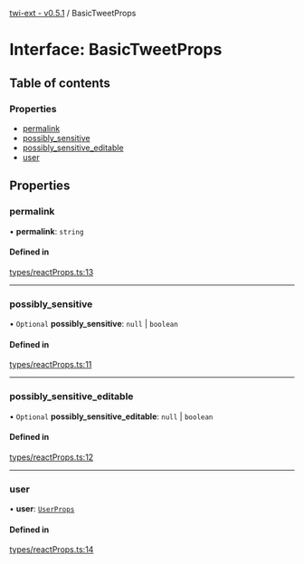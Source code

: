 [twi-ext - v0.5.1](../README.md) / BasicTweetProps

# Interface: BasicTweetProps

## Table of contents

### Properties

- [permalink](BasicTweetProps.md#permalink)
- [possibly\_sensitive](BasicTweetProps.md#possibly_sensitive)
- [possibly\_sensitive\_editable](BasicTweetProps.md#possibly_sensitive_editable)
- [user](BasicTweetProps.md#user)

## Properties

### permalink

• **permalink**: `string`

#### Defined in

[types/reactProps.ts:13](https://github.com/Robot-Inventor/twi-ext/blob/858e661d30f49e1fdb9ea52ccb9734f6795abf46/src/types/reactProps.ts#L13)

___

### possibly\_sensitive

• `Optional` **possibly\_sensitive**: ``null`` \| `boolean`

#### Defined in

[types/reactProps.ts:11](https://github.com/Robot-Inventor/twi-ext/blob/858e661d30f49e1fdb9ea52ccb9734f6795abf46/src/types/reactProps.ts#L11)

___

### possibly\_sensitive\_editable

• `Optional` **possibly\_sensitive\_editable**: ``null`` \| `boolean`

#### Defined in

[types/reactProps.ts:12](https://github.com/Robot-Inventor/twi-ext/blob/858e661d30f49e1fdb9ea52ccb9734f6795abf46/src/types/reactProps.ts#L12)

___

### user

• **user**: [`UserProps`](UserProps.md)

#### Defined in

[types/reactProps.ts:14](https://github.com/Robot-Inventor/twi-ext/blob/858e661d30f49e1fdb9ea52ccb9734f6795abf46/src/types/reactProps.ts#L14)
